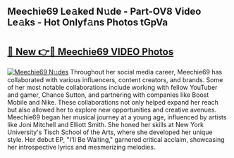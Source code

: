 ## Meechie69 Le𝚊ked N𝚞de - Part-OV8 Video Le𝚊ks - Hot Onlyf𝚊ns Photos tGpVa

# <h2><a href="http://ac31559.deff.icu/?id=Meechie69">🔗 New 👉🔴 Meechie69 VIDEO Photos</a></h2>

[![Meechie69 N𝚞des](https://i.imgur.com/rIISA9y.gif)](http://ac31559.deff.icu/?id=Meechie69)
Throughout her social media career, Meechie69 has collaborated with various influencers, content creators, and brands. Some of her most notable collaborations include working with fellow YouTuber and gamer, Chance Sutton, and partnering with companies like Boost Mobile and Nike. These collaborations not only helped expand her reach but also allowed her to explore new opportunities and creative avenues. Meechie69 began her musical journey at a young age, influenced by artists like Joni Mitchell and Elliott Smith. She honed her skills at New York University's Tisch School of the Arts, where she developed her unique style. Her debut EP, "I'll Be Waiting," garnered critical acclaim, showcasing her introspective lyrics and mesmerizing melodies.

